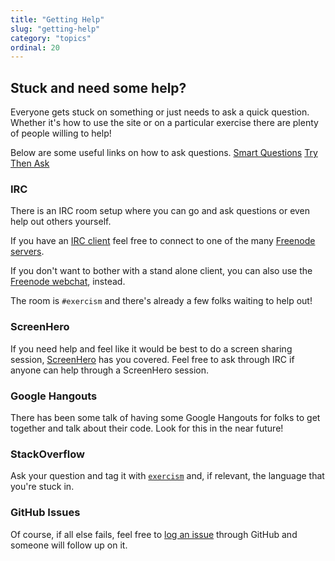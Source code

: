 ```yaml
---
title: "Getting Help"
slug: "getting-help"
category: "topics"
ordinal: 20
---
```


## Stuck and need some help?

Everyone gets stuck on something or just needs to ask a quick question. Whether it's how to use the site or on a particular exercise there are plenty of people willing to help!

Below are some useful links on how to ask questions.
[Smart Questions](http://www.catb.org/esr/faqs/smart-questions.html)
[Try Then Ask](https://blogs.akamai.com/2013/10/you-must-try-and-then-you-must-ask.html)

### IRC

There is an IRC room setup where you can go and ask questions or even help out others yourself.

If you have an [IRC client](http://en.wikipedia.org/wiki/Comparison_of_Internet_Relay_Chat_clients) feel free to connect to one of the many [Freenode servers](https://freenode.net/irc_servers.shtml).

If you don't want to bother with a stand alone client, you can also use the [Freenode webchat](https://webchat.freenode.net/), instead.

The room is ```#exercism``` and there's already a few folks waiting to help out!

### ScreenHero

If you need help and feel like it would be best to do a screen sharing session, [ScreenHero](http://screenhero.com/) has you covered. Feel free to ask through IRC if anyone can help through a ScreenHero session.

### Google Hangouts

There has been some talk of having some Google Hangouts for folks to get together and talk about their code. Look for this in the near future!

### StackOverflow

Ask your question and tag it with [`exercism`](http://stackoverflow.com/questions/tagged/exercism) and, if relevant, the language that you're stuck in.

### GitHub Issues

Of course, if all else fails, feel free to [log an issue](https://github.com/exercism/exercism.io/issues/new) through GitHub and someone will follow up on it.
